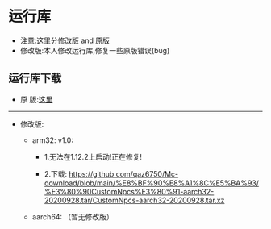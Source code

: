 # 运行库
- 注意:这里分修改版 and 原版
 - 修改版:本人修改运行库,修复一些原版错误(bug)
 
 ## 运行库下载
 
 - 原  版:[这里](https://github.com/longjunyu2/MCinaBox/releases)
 ------------------------------------------------------------
 - 修改版:
 
      - arm32:
      v1.0:
         - 1.无法在1.12.2上启动!正在修复!
     
         - 2.下载: https://github.com/qaz6750/Mc-download/blob/main/%E8%BF%90%E8%A1%8C%E5%BA%93/%E3%80%90CustomNpcs%E3%80%91-aarch32-20200928.tar/CustomNpcs-aarch32-20200928.tar.xz
         
      - aarch64:
         （暂无修改版）
         
        
